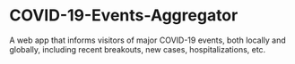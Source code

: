 # COVID-19-Events-Aggregator
A web app that informs visitors of major COVID-19 events, both locally and globally, including recent breakouts, new cases, hospitalizations, etc.
